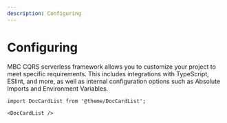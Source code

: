 ```yaml
---
description: Configuring
---
```


# Configuring

MBC CQRS serverless framework allows you to customize your project to meet specific requirements. This includes integrations with TypeScript, ESlint, and more, as well as internal configuration options such as Absolute Imports and Environment Variables.

```mdx-code-block
import DocCardList from '@theme/DocCardList';

<DocCardList />
```
